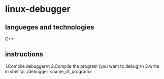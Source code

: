 # linux-debugger

## langueges and technologies
C++



## instructions

1.Compile debugger\n
2.Compile the program (you want to debug)\n
3.write in shell:\n
./debugger <name_of_program>
